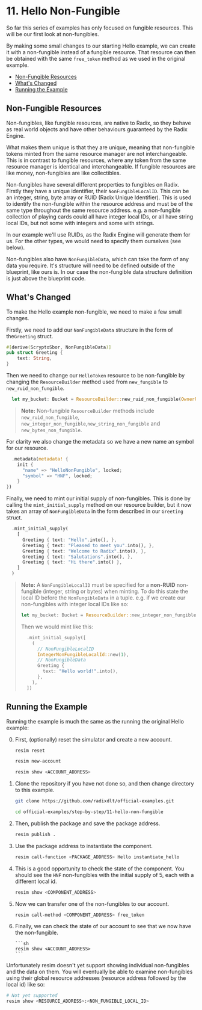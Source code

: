 # 11. Hello Non-Fungible

So far this series of examples has only focused on fungible resources. This will
be our first look at non-fungibles.

By making some small changes to our starting Hello example, we can create it
with a non-fungible instead of a fungible resource. That resource can then be
obtained with the same `free_token` method as we used in the original example.

- [Non-Fungible Resources](#non-fungible-resources)
- [What's Changed](#whats-changed)
- [Running the Example](#running-the-example)

## Non-Fungible Resources

Non-fungibles, like fungible resources, are native to Radix, so they behave as
real world objects and have other behaviours guaranteed by the Radix Engine.

What makes them unique is that they are unique, meaning that non-fungible tokens
minted from the same resource manager are not interchangeable. This is in
contrast to fungible resources, where any token from the same resource manager
is identical and interchangeable. If fungible resources are like money,
non-fungibles are like collectibles.

Non-fungibles have several different properties to fungibles on Radix. Firstly
they have a unique identifier, their `NonFungibleLocalID`. This can be an
integer, string, byte array or RUID (Radix Unique Identifier). This is used to
identify the non-fungible within the resource address and must be of the same
type throughout the same resource address. e.g. a non-fungible collection of
playing cards could all have integer local IDs, or all have string local IDs,
but not some with integers and some with strings.

In our example we'll use RUIDs, as the Radix Engine will generate them for us.
For the other types, we would need to specify them ourselves (see below).

Non-fungibles also have `NonFungibleData`, which can take the form of any data
you require. It's structure will need to be defined outside of the blueprint,
like ours is. In our case the non-fungible data structure definition is just
above the blueprint code.

## What's Changed

To make the Hello example non-fungible, we need to make a few small changes.

Firstly, we need to add our `NonFungibleData` structure in the form of
the`Greeting` struct.

```rust
#[derive(ScryptoSbor, NonFungibleData)]
pub struct Greeting {
    text: String,
}
```

Then we need to change our `HelloToken` resource to be non-fungible by changing
the `ResourceBuilder` method used from `new_fungible` to
`new_ruid_non_fungible`.

```rust
  let my_bucket: Bucket = ResourceBuilder::new_ruid_non_fungible(OwnerRole::None)
```

> **Note:** Non-fungible `ResourceBuilder` methods include
> `new_ruid_non_fungible`, `new_integer_non_fungible`,`new_string_non_fungible`
> and `new_bytes_non_fungible`.

For clarity we also change the metadata so we have a new name an symbol for our
resource.

```rust
  .metadata(metadata! {
    init {
      "name" => "HelloNonFungible", locked;
      "symbol" => "HNF", locked;
    }
})
```

Finally, we need to mint our initial supply of non-fungibles. This is done by
calling the `mint_initial_supply` method on our resource builder, but it now
takes an array of `NonFungibleData` in the form described in our `Greeting`
struct.

```rust
  .mint_initial_supply(
    [
      Greeting { text: "Hello".into(), },
      Greeting { text: "Pleased to meet you".into(), },
      Greeting { text: "Welcome to Radix".into(), },
      Greeting { text: "Salutations".into(), },
      Greeting { text: "Hi there".into() },
    ]
  )
```

> **Note:** A `NonFungibleLocalID` must be specified for a **non-RUID**
> non-fungible (integer, string or bytes) when minting. To do this state the
> local ID before the `NonFungibleData` in a tuple. e.g. if we create our
> non-fungibles with integer local IDs like so:
>
> ```rust
> let my_bucket: Bucket = ResourceBuilder::new_integer_non_fungible(OwnerRole::None)
> ```
>
> Then we would mint like this:
>
> ```rust
>   .mint_initial_supply([
>     (
>       // NonFungibleLocalID
>       IntegerNonFungibleLocalId::new(1),
>       // NonFungibleData
>       Greeting {
>         text: "Hello world!".into(),
>       },
>     ),
>   ])
> ```

## Running the Example

Running the example is much the same as the running the original Hello example:

0.  First, (optionally) reset the simulator and create a new account.

    ```sh
    resim reset

    resim new-account

    resim show <ACCOUNT_ADDRESS>
    ```

1.  Clone the repository if you have not done so, and then change directory to
    this example.

    ```sh
    git clone https://github.com/radixdlt/official-examples.git

    cd official-examples/step-by-step/11-hello-non-fungible
    ```

2.  Then, publish the package and save the package address.

    ```sh
    resim publish .
    ```

3.  Use the package address to instantiate the component.

    ```sh
    resim call-function <PACKAGE_ADDRESS> Hello instantiate_hello
    ```

4.  This is a good opportunity to check the state of the component. You should
    see the `HNF` non-fungibles with the initial supply of 5, each with a
    different local id.

    ```sh
    resim show <COMPONENT_ADDRESS>
    ```

5.  Now we can transfer one of the non-fungibles to our account.

    ```sh
    resim call-method <COMPONENT_ADDRESS> free_token
    ```

6.  Finally, we can check the state of our account to see that we now have the
    non-fungible.

        ```sh
        resim show <ACCOUNT_ADDRESS>
        ```

Unfortunately resim doesn't yet support showing individual non-fungibles and the
data on them. You will eventually be able to examine non-fungibles using their
global resource addresses (resource address followed by the local id) like so:

```sh
# Not yet supported
resim show <RESOURCE_ADDRESS>:<NON_FUNGIBLE_LOCAL_ID>
```
